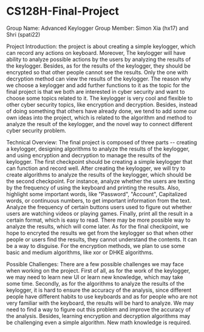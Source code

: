 # CS128H-Final-Project
Group Name: Advanced Keylogger
Group Member: Simon Xia (hx17) and Shri (spati22)

Project Introduction: the project is about creating a simple keylogger, which can record any actions on keyboard. Moreover, The keylogger will have ability to analyze possible actions by the users by analyzing the results of the keylogger. Besides, as for the results of the keylogger, they should be encrypted so that other people cannot see the results. Only the one with decryption method can view the results of the keylogger. The reason why we choose a keylogger and add further functions to it as the topic for the final project is that we both are interested in cyber security and want to choose some topics related to it. The keylogger is very cool and flexible to other cyber security topics, like encryption and decryption. Besides, instead of doing something that others have already done, we tend to add some our own ideas into the project, which is related to the algorithm and method to analyze the result of the keylogger, and the novel way to connect different cyber security problem.  

Technical Overview: The final project is composed of three parts -- creating a keylogger, designing algorithms to analyze the results of the keylogger, and using encryption and decryption to manage the results of the keylogger. The first checkpoint should be creating a simple keylogger that can function and record well. After creating the keylogger, we will try to create algorithms to analyze the results of the keylogger, which should be the second checkpoint. For instance, analyze whether the users are texting by the frequency of using the keyboard and printing the results. Also, highlight some important words, like "Password", "Account", Capitalized words, or continuous numbers, to get important information from the text. Analyze the frequency of certain buttons users used to figure out whether users are watching videos or playing games. Finally, print all the result in a certain format, which is easy to read. There may be more possible way to analyze the results, which will come later. As for the final checkpoint, we hope to encryted the results we get from the keylogger so that when other people or users find the results, they cannot understand the contents. It can be a way to disguise. For the encryption methods, we plan to use some basic and medium algorithms, like xor or DHKE algorithms.

Possible Challenges: There are a few possible challenges we may face when working on the project. First of all, as for the work of the keylogger, we may need to learn new UI or learn new knowledge, which may take some time. Secondly, as for the algorithms to analyze the results of the keylogger, it is hard to ensure the accuracy of the analysis, since different people have different habits to use keyboards and as for people who are not very familiar with the keyboard, the results will be hard to analyze. We may need to find a way to figure out this problem and improve the accuracy of the analysis. Besides, learning encryption and decryption algorithms may be challenging even a simple algorithm. New math knowledge is required. 

